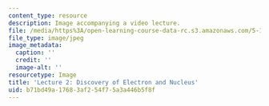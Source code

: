 ```yaml
---
content_type: resource
description: Image accompanying a video lecture.
file: /media/https%3A/open-learning-course-data-rc.s3.amazonaws.com/5-111-principles-of-chemical-science-fall-2008/b71bd49a17683af254f75a3a446b5f8f_2.jpg
file_type: image/jpeg
image_metadata:
  caption: ''
  credit: ''
  image-alt: ''
resourcetype: Image
title: 'Lecture 2: Discovery of Electron and Nucleus'
uid: b71bd49a-1768-3af2-54f7-5a3a446b5f8f
---
```

